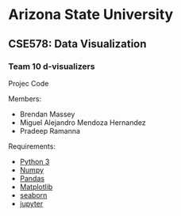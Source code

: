 # Arizona State University
## CSE578: Data Visualization
### Team 10 d-visualizers

Projec Code

Members:
- Brendan Massey
- Miguel Alejandro Mendoza Hernandez 
- Pradeep Ramanna

Requirements:
- [Python 3](https://www.python.org/)
- [Numpy](https://numpy.org/) 
- [Pandas](https://pandas.pydata.org/)
- [Matplotlib](https://matplotlib.org/)
- [seaborn](https://seaborn.pydata.org/)
- [jupyter](https://jupyter.org/)
